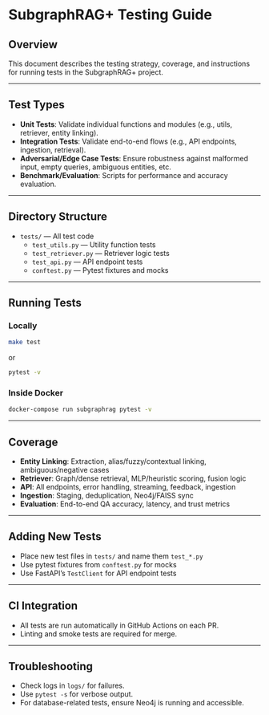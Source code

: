 # SubgraphRAG+ Testing Guide

## Overview

This document describes the testing strategy, coverage, and instructions for running tests in the SubgraphRAG+ project.

---

## Test Types

- **Unit Tests**: Validate individual functions and modules (e.g., utils, retriever, entity linking).
- **Integration Tests**: Validate end-to-end flows (e.g., API endpoints, ingestion, retrieval).
- **Adversarial/Edge Case Tests**: Ensure robustness against malformed input, empty queries, ambiguous entities, etc.
- **Benchmark/Evaluation**: Scripts for performance and accuracy evaluation.

---

## Directory Structure

- `tests/` — All test code
  - `test_utils.py` — Utility function tests
  - `test_retriever.py` — Retriever logic tests
  - `test_api.py` — API endpoint tests
  - `conftest.py` — Pytest fixtures and mocks

---

## Running Tests

### **Locally**

```bash
make test
```
or
```bash
pytest -v
```

### **Inside Docker**

```bash
docker-compose run subgraphrag pytest -v
```

---

## Coverage

- **Entity Linking**: Extraction, alias/fuzzy/contextual linking, ambiguous/negative cases
- **Retriever**: Graph/dense retrieval, MLP/heuristic scoring, fusion logic
- **API**: All endpoints, error handling, streaming, feedback, ingestion
- **Ingestion**: Staging, deduplication, Neo4j/FAISS sync
- **Evaluation**: End-to-end QA accuracy, latency, and trust metrics

---

## Adding New Tests

- Place new test files in `tests/` and name them `test_*.py`
- Use pytest fixtures from `conftest.py` for mocks
- Use FastAPI’s `TestClient` for API endpoint tests

---

## CI Integration

- All tests are run automatically in GitHub Actions on each PR.
- Linting and smoke tests are required for merge.

---

## Troubleshooting

- Check logs in `logs/` for failures.
- Use `pytest -s` for verbose output.
- For database-related tests, ensure Neo4j is running and accessible.

